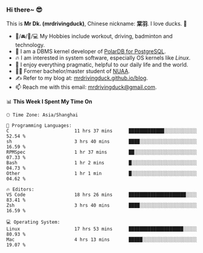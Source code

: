 ### Hi there~ 😎

This is **Mr Dk. (mrdrivingduck)**, Chinese nickname: **棠羽**. I love ducks. 🦆

- 💪/🚘/🏸/💻 My Hobbies include workout, driving, badminton and technology.
- 🍊 I am a DBMS kernel developer of [PolarDB for PostgreSQL](https://github.com/ApsaraDB/PolarDB-for-PostgreSQL).
- 🔥 I am interested in system software, especially OS kernels like *Linux*.
- 🔧 I enjoy everything pragmatic, helpful to our daily life and the world.
- 👨‍🎓 Former bachelor/master student of [NUAA](https://en.wikipedia.org/wiki/Nanjing_University_of_Aeronautics_and_Astronautics).
- ✍ Refer to my blog at: [mrdrivingduck.github.io/blog](https://mrdrivingduck.github.io/blog/).
- 📫 Reach me with this email: [mrdrivingduck@gmail.com](mailto:mrdrivingduck@gmail.com).

<!--START_SECTION:waka-->
📊 **This Week I Spent My Time On** 

```text
🕑︎ Time Zone: Asia/Shanghai

💬 Programming Languages: 
C                        11 hrs 37 mins      █████████████░░░░░░░░░░░░   52.54 % 
sh                       3 hrs 40 mins       ████░░░░░░░░░░░░░░░░░░░░░   16.59 % 
RPMSpec                  1 hr 37 mins        ██░░░░░░░░░░░░░░░░░░░░░░░   07.33 % 
Bash                     1 hr 2 mins         █░░░░░░░░░░░░░░░░░░░░░░░░   04.73 % 
Other                    1 hr 1 min          █░░░░░░░░░░░░░░░░░░░░░░░░   04.62 % 

🔥 Editors: 
VS Code                  18 hrs 26 mins      █████████████████████░░░░   83.41 % 
Zsh                      3 hrs 40 mins       ████░░░░░░░░░░░░░░░░░░░░░   16.59 % 

💻 Operating System: 
Linux                    17 hrs 53 mins      ████████████████████░░░░░   80.93 % 
Mac                      4 hrs 13 mins       █████░░░░░░░░░░░░░░░░░░░░   19.07 % 
```


<!--END_SECTION:waka-->

<!-- ![Mr Dk.'s GitHub Stats](https://github-readme-stats.vercel.app/api?username=mrdrivingduck&count_private&show_icons=true&theme=buefy) -->

<!-- ![Most Used Languages](https://github-readme-stats.vercel.app/api/top-langs/?username=mrdrivingduck&exclude_repo=mips32-CPU,snort-tcp-socket&theme=buefy&layout=compact&langs_count=10) -->


<!--
**mrdrivingduck/mrdrivingduck** is a ✨ _special_ ✨ repository because its `README.md` (this file) appears on your GitHub profile.

Here are some ideas to get you started:

- 🔭 I’m currently working on ...
- 🌱 I’m currently learning ...
- 👯 I’m looking to collaborate on ...
- 🤔 I’m looking for help with ...
- 💬 Ask me about ...
- 📫 How to reach me: ...
- 😄 Pronouns: ...
- ⚡ Fun fact: ...
-->

